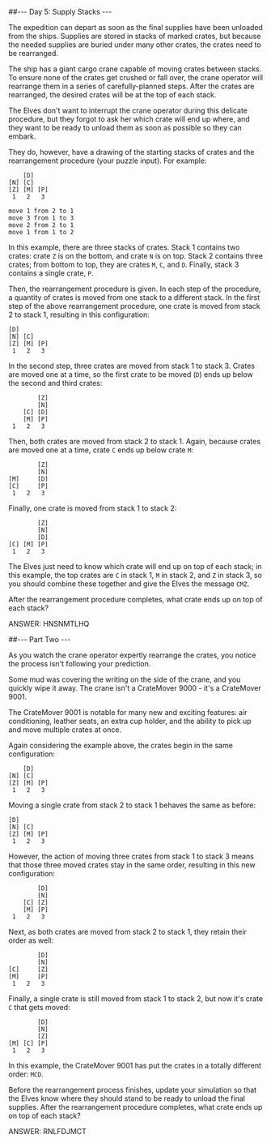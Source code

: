 ##--- Day 5: Supply Stacks ---

The expedition can depart as soon as the final supplies have been unloaded from the ships. Supplies are stored in stacks of marked crates, but because the needed supplies are buried under many other crates, the crates need to be rearranged.

The ship has a giant cargo crane capable of moving crates between stacks. To ensure none of the crates get crushed or fall over, the crane operator will rearrange them in a series of carefully-planned steps. After the crates are rearranged, the desired crates will be at the top of each stack.

The Elves don't want to interrupt the crane operator during this delicate procedure, but they forgot to ask her which crate will end up where, and they want to be ready to unload them as soon as possible so they can embark.

They do, however, have a drawing of the starting stacks of crates and the rearrangement procedure (your puzzle input). For example:
```
    [D]    
[N] [C]    
[Z] [M] [P]
 1   2   3 

move 1 from 2 to 1
move 3 from 1 to 3
move 2 from 2 to 1
move 1 from 1 to 2
```

In this example, there are three stacks of crates. Stack 1 contains two crates: crate `Z` is on the bottom, and crate `N` is on top. Stack 2 contains three crates; from bottom to top, they are crates `M`, `C`, and `D`. Finally, stack 3 contains a single crate, `P`.

Then, the rearrangement procedure is given. In each step of the procedure, a quantity of crates is moved from one stack to a different stack. In the first step of the above rearrangement procedure, one crate is moved from stack 2 to stack 1, resulting in this configuration:
```
[D]        
[N] [C]    
[Z] [M] [P]
 1   2   3 
```

In the second step, three crates are moved from stack 1 to stack 3. Crates are moved one at a time, so the first crate to be moved (`D`) ends up below the second and third crates:
```
        [Z]
        [N]
    [C] [D]
    [M] [P]
 1   2   3
```

Then, both crates are moved from stack 2 to stack 1. Again, because crates are moved one at a time, crate `C` ends up below crate `M`:
```
        [Z]
        [N]
[M]     [D]
[C]     [P]
 1   2   3
```

Finally, one crate is moved from stack 1 to stack 2:
```
        [Z]
        [N]
        [D]
[C] [M] [P]
 1   2   3
```

The Elves just need to know which crate will end up on top of each stack; in this example, the top crates are `C` in stack 1, `M` in stack 2, and `Z` in stack 3, so you should combine these together and give the Elves the message `CMZ`.

After the rearrangement procedure completes, what crate ends up on top of each stack?

ANSWER: HNSNMTLHQ

##--- Part Two ---

As you watch the crane operator expertly rearrange the crates, you notice the process isn't following your prediction.

Some mud was covering the writing on the side of the crane, and you quickly wipe it away. The crane isn't a CrateMover 9000 - it's a CrateMover 9001.

The CrateMover 9001 is notable for many new and exciting features: air conditioning, leather seats, an extra cup holder, and the ability to pick up and move multiple crates at once.

Again considering the example above, the crates begin in the same configuration:
```
    [D]    
[N] [C]    
[Z] [M] [P]
 1   2   3 
```

Moving a single crate from stack 2 to stack 1 behaves the same as before:
```
[D]        
[N] [C]    
[Z] [M] [P]
 1   2   3 
```

However, the action of moving three crates from stack 1 to stack 3 means that those three moved crates stay in the same order, resulting in this new configuration:
```
        [D]
        [N]
    [C] [Z]
    [M] [P]
 1   2   3
```

Next, as both crates are moved from stack 2 to stack 1, they retain their order as well:
```
        [D]
        [N]
[C]     [Z]
[M]     [P]
 1   2   3
```

Finally, a single crate is still moved from stack 1 to stack 2, but now it's crate `C` that gets moved:
```
        [D]
        [N]
        [Z]
[M] [C] [P]
 1   2   3
```

In this example, the CrateMover 9001 has put the crates in a totally different order: `MCD`.

Before the rearrangement process finishes, update your simulation so that the Elves know where they should stand to be ready to unload the final supplies. After the rearrangement procedure completes, what crate ends up on top of each stack?

ANSWER: RNLFDJMCT
